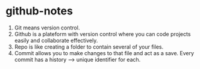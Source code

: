 # github-notes
1. Git means version control.
2. Github is a plateform with version control where you can code projects easily and collaborate effectively.
3. Repo is like creating a folder to contain several of your files.
4. Commit allows you to make changes to that file and act as a save.
Every commit has a history --> unique identifier for each.
